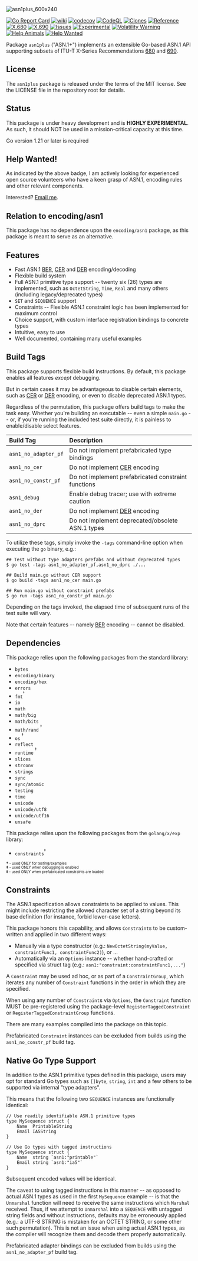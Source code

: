 ![asn1plus_600x240](https://github.com/user-attachments/assets/032a0afc-3bcc-4a1e-bd43-16dc3591fa30)

[![Go Report Card](https://goreportcard.com/badge/github.com/JesseCoretta/go-asn1plus)](https://goreportcard.com/report/github.com/JesseCoretta/go-asn1plus) [![wiki](https://img.shields.io/badge/wiki-purple?label=%F0%9F%93%96&cacheSeconds=86400)](https://github.com/JesseCoretta/go-asn1plus/wiki) [![codecov](https://codecov.io/gh/JesseCoretta/go-asn1plus/graph/badge.svg?token=5N6NGLUVJU)](https://codecov.io/gh/JesseCoretta/go-asn1plus) [![CodeQL](https://github.com/JesseCoretta/go-asn1plus/workflows/CodeQL/badge.svg)](https://github.com/JesseCoretta/go-asn1plus/actions/workflows/codeql.yml) [![Clones](https://img.shields.io/badge/dynamic/json?url=https://gist.githubusercontent.com/JesseCoretta/fc9283f4379c4b0b6211de82d01e2cec/raw/asn1plus_clones.json&query=%24.message&label=clones&color=blue)](#) [![Reference](https://pkg.go.dev/badge/github.com/JesseCoretta/go-asn1plus.svg)](https://pkg.go.dev/github.com/JesseCoretta/go-asn1plus) [![X.680](https://img.shields.io/badge/X.680-red?label=%F0%9F%94%A2&cacheSeconds=86400)](https://www.itu.int/rec/T-REC-X.680) [![X.690](https://img.shields.io/badge/X.690-red?label=%F0%9F%94%A2&cacheSeconds=86400)](https://www.itu.int/rec/T-REC-X.690) [![Issues](https://img.shields.io/badge/contributions-welcome-brightgreen.svg?style=flat)](https://github.com/JesseCoretta/go-asn1plus/issues) [![Experimental](https://img.shields.io/badge/experimental-blue?logoColor=blue&label=%F0%9F%A7%AA%20%F0%9F%94%AC&labelColor=blue&color=gray)](https://github.com/JesseCoretta/JesseCoretta/blob/main/EXPERIMENTAL.md) [![Volatility Warning](https://img.shields.io/badge/volatile-darkred?label=%F0%9F%92%A5&labelColor=white&color=orange&cacheSeconds=86400)](https://github.com/JesseCoretta/JesseCoretta/blob/main/VOLATILE.md) [![Help Animals](https://img.shields.io/badge/help_animals-gray?label=%F0%9F%90%BE%20%F0%9F%98%BC%20%F0%9F%90%B6&labelColor=yellow)](https://github.com/JesseCoretta/JesseCoretta/blob/main/DONATIONS.md) [![Help Wanted](https://img.shields.io/badge/Help_Wanted-red?label=%F0%9F%9A%A8&cacheSeconds=86400)](https://github.com/JesseCoretta/JesseCoretta/blob/main/HELPWANTED.md)

Package `asn1plus` ("ASN.1+") implements an extensible Go-based ASN.1 API supporting subsets of ITU-T X-Series Recommendations [680](https://www.itu.int/rec/T-REC-X.680) and [690](https://www.itu.int/rec/T-REC-X.690).

## License

The `asn1plus` package is released under the terms of the MIT license. See the LICENSE file in the repository root for details.

## Status

This package is under heavy development and is **HIGHLY EXPERIMENTAL**. As such, it should NOT be used in a mission-critical capacity at this time.

Go version 1.21 or later is required

## Help Wanted!

As indicated by the above badge, I am actively looking for experienced open source volunteers who have a keen grasp of ASN.1, encoding rules and other relevant components.

Interested? [Email me](mailto:jesse.coretta@icloud.com).

## Relation to encoding/asn1

This package has no dependence upon the `encoding/asn1` package, as this package is meant to serve as an alternative.

## Features

 - Fast ASN.1 [BER](## "Basic Encoding Rules"), [CER](## "Canonical Encoding Rules") and [DER](## "Distinguished Encoding Rules") encoding/decoding
 - Flexible build system
 - Full ASN.1 primitive type support -- twenty six (26) types are implemented, such as `OctetString`, `Time`, `Real` and many others (including legacy/deprecated types)
 - `SET` and `SEQUENCE` support
 - Constraints -- Flexible ASN.1 constraint logic has been implemented for maximum control
 - Choice support, with custom interface registration bindings to concrete types
 - Intuitive, easy to use
 - Well documented, containing many useful examples

## Build Tags

This package supports flexible build instructions. By default, this package enables all features _except_ debugging.

But in certain cases it may be advantageous to disable certain elements, such as [CER](## "Canonical Encoding Rules") or [DER](## "Distinguished Encoding Rules") encoding, or even to disable deprecated ASN.1 types.

Regardless of the permutation, this package offers build tags to make the task easy. Whether you're building an executable -- even a simple `main.go` -- or, if you're running the included test suite directly, it is painless to enable/disable select features.

| Build Tag       | Description |
| :-------------  | :---------- |
| `asn1_no_adapter_pf` | Do not implement prefabricated type bindings  |
| `asn1_no_cer`      | Do not implement [CER](## "Canonical Encoding Rules") encoding |
| `asn1_no_constr_pf` | Do not implement prefabricated constraint functions |
| `asn1_debug`    | Enable debug tracer; use with extreme caution |
| `asn1_no_der`      | Do not implement [DER](## "Distinguished Encoding Rules") encoding |
| `asn1_no_dprc`     | Do not implement deprecated/obsolete ASN.1 types |

To utilize these tags, simply invoke the `-tags` command-line option when executing the `go` binary, e.g.:

```
## Test without type adapters prefabs and without deprecated types
$ go test -tags asn1_no_adapter_pf,asn1_no_dprc ./...

## Build main.go without CER support
$ go build -tags asn1_no_cer main.go

## Run main.go without constraint prefabs
$ go run -tags asn1_no_constr_pf main.go
```

Depending on the tags invoked, the elapsed time of subsequent runs of the test suite will vary.

Note that certain features -- namely [BER](## "Basic Encoding Rules") encoding -- cannot be disabled.

## Dependencies

This package relies upon the following packages from the standard library:

  - `bytes`
  - `encoding/binary`
  - `encoding/hex`
  - `errors`
  - `fmt`<sup><sup>†</sup></sup>
  - `io`
  - `math`
  - `math/big`
  - `math/bits`
  - `math/rand` <sup><sup>‡</sup></sup>
  - `os` <sup><sup>‡</sup></sup>
  - `reflect`
  - `runtime` <sup><sup>‡</sup></sup>
  - `slices`
  - `strconv`
  - `strings`
  - `sync`
  - `sync/atomic`
  - `testing`
  - `time`
  - `unicode`
  - `unicode/utf8`
  - `unicode/utf16`
  - `unsafe`

This package relies upon the following packages from the `golang/x/exp` library:

  - `constraints`<sup><sup>⹋</sup></sup>

<sup>
  <sup><b>†</b> - used ONLY for testing/examples</sup><br>
  <sup><b>‡</b> - used ONLY when debugging is enabled</sup><br>
  <sup><b>⹋</b> - used ONLY when prefabricated constraints are loaded</sup><br>
</sup>

## Constraints

The ASN.1 specification allows constraints to be applied to values. This might include restricting the allowed character set of a string beyond its base definition (for instance, forbid lower-case letters).

This package honors this capability, and allows `Constraint`s to be custom-written and applied in two different ways:

 - Manually via a type constructor (e.g.: `NewOctetString(myValue, constraintFunc1, constraintFunc2)`), or ...
 - Automatically via an `Options` instance -- whether hand-crafted or specified via struct tag (e.g.: `asn1:"constraint:constraintFunc1,..."`)

A `Constraint` may be used ad hoc, or as part of a `ConstraintGroup`, which iterates any number of `Constraint` functions in the order in which they are specified.

When using any number of `Constraint`s via `Options`, the `Constraint` function MUST be pre-registered using the package-level `RegisterTaggedConstraint` or `RegisterTaggedConstraintGroup` functions.

There are many examples compiled into the package on this topic.

Prefabricated `Constraint` instances can be excluded from builds using the `asn1_no_constr_pf` build tag.

## Native Go Type Support

In addition to the ASN.1 primitive types defined in this package, users may opt for standard Go types such as `[]byte`, `string`, `int` and a few others to be supported via internal "type adapters".

This means that the following two `SEQUENCE` instances are functionally identical:

```
// Use readily identifiable ASN.1 primitive types
type MySequence struct {
	Name  PrintableString
	Email IA5String
}
```

```
// Use Go types with tagged instructions
type MySequence struct {
	Name  string `asn1:"printable"`
	Email string `asn1:"ia5"`
}
```

Subsequent encoded values will be identical.

The caveat to using tagged instructions in this manner -- as opposed to actual ASN.1 types as used in the first `MySequence` example -- is that the `Unmarshal` function will need to receive the same instructions which `Marshal` received. Thus, if we attempt to `Unmarshal` into a `SEQUENCE` with untagged string fields and without instructions, defaults may be erroneously applied (e.g.: a UTF-8 STRING is mistaken for an OCTET STRING, or some other such permutation). This is not an issue when using actual ASN.1 types, as the compiler will recognize them and decode them properly automatically.

Prefabricated adapter bindings can be excluded from builds using the `asn1_no_adapter_pf` build tag.

